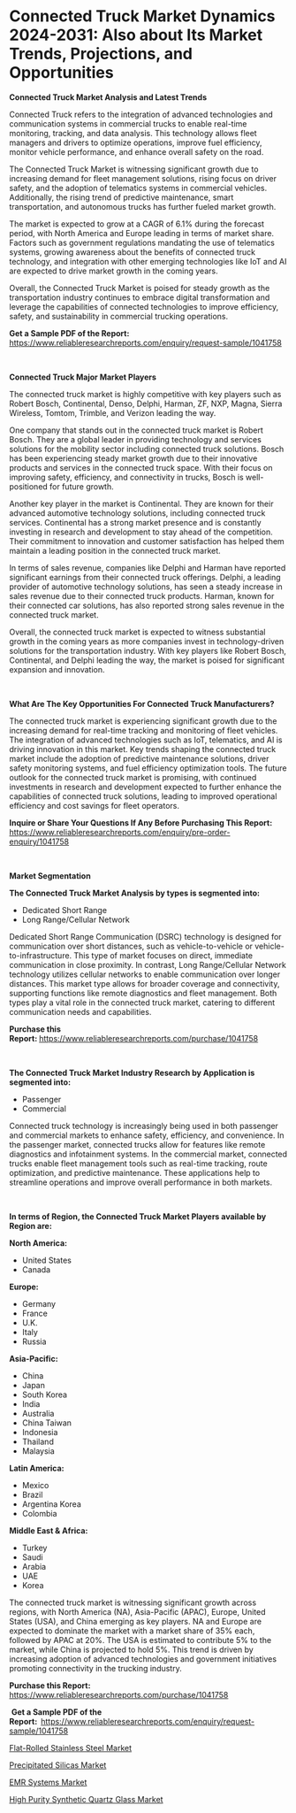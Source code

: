 <p><h1>Connected Truck Market Dynamics 2024-2031: Also about Its Market Trends, Projections, and Opportunities</h1></p><p><strong>Connected Truck Market Analysis and Latest Trends</strong></p>
<p><p>Connected Truck refers to the integration of advanced technologies and communication systems in commercial trucks to enable real-time monitoring, tracking, and data analysis. This technology allows fleet managers and drivers to optimize operations, improve fuel efficiency, monitor vehicle performance, and enhance overall safety on the road.</p><p>The Connected Truck Market is witnessing significant growth due to increasing demand for fleet management solutions, rising focus on driver safety, and the adoption of telematics systems in commercial vehicles. Additionally, the rising trend of predictive maintenance, smart transportation, and autonomous trucks has further fueled market growth.</p><p>The market is expected to grow at a CAGR of 6.1% during the forecast period, with North America and Europe leading in terms of market share. Factors such as government regulations mandating the use of telematics systems, growing awareness about the benefits of connected truck technology, and integration with other emerging technologies like IoT and AI are expected to drive market growth in the coming years.</p><p>Overall, the Connected Truck Market is poised for steady growth as the transportation industry continues to embrace digital transformation and leverage the capabilities of connected technologies to improve efficiency, safety, and sustainability in commercial trucking operations.</p></p>
<p><strong>Get a Sample PDF of the Report:&nbsp;</strong> <a href="https://www.reliableresearchreports.com/enquiry/request-sample/1041758">https://www.reliableresearchreports.com/enquiry/request-sample/1041758</a></p>
<p>&nbsp;</p>
<p><strong>Connected Truck Major Market Players</strong></p>
<p><p>The connected truck market is highly competitive with key players such as Robert Bosch, Continental, Denso, Delphi, Harman, ZF, NXP, Magna, Sierra Wireless, Tomtom, Trimble, and Verizon leading the way. </p><p>One company that stands out in the connected truck market is Robert Bosch. They are a global leader in providing technology and services solutions for the mobility sector including connected truck solutions. Bosch has been experiencing steady market growth due to their innovative products and services in the connected truck space. With their focus on improving safety, efficiency, and connectivity in trucks, Bosch is well-positioned for future growth.</p><p>Another key player in the market is Continental. They are known for their advanced automotive technology solutions, including connected truck services. Continental has a strong market presence and is constantly investing in research and development to stay ahead of the competition. Their commitment to innovation and customer satisfaction has helped them maintain a leading position in the connected truck market.</p><p>In terms of sales revenue, companies like Delphi and Harman have reported significant earnings from their connected truck offerings. Delphi, a leading provider of automotive technology solutions, has seen a steady increase in sales revenue due to their connected truck products. Harman, known for their connected car solutions, has also reported strong sales revenue in the connected truck market.</p><p>Overall, the connected truck market is expected to witness substantial growth in the coming years as more companies invest in technology-driven solutions for the transportation industry. With key players like Robert Bosch, Continental, and Delphi leading the way, the market is poised for significant expansion and innovation.</p></p>
<p>&nbsp;</p>
<p><strong>What Are The Key Opportunities For Connected Truck Manufacturers?</strong></p>
<p><p>The connected truck market is experiencing significant growth due to the increasing demand for real-time tracking and monitoring of fleet vehicles. The integration of advanced technologies such as IoT, telematics, and AI is driving innovation in this market. Key trends shaping the connected truck market include the adoption of predictive maintenance solutions, driver safety monitoring systems, and fuel efficiency optimization tools. The future outlook for the connected truck market is promising, with continued investments in research and development expected to further enhance the capabilities of connected truck solutions, leading to improved operational efficiency and cost savings for fleet operators.</p></p>
<p><strong>Inquire or Share Your Questions If Any Before Purchasing This Report:</strong> <a href="https://www.reliableresearchreports.com/enquiry/pre-order-enquiry/1041758">https://www.reliableresearchreports.com/enquiry/pre-order-enquiry/1041758</a></p>
<p>&nbsp;</p>
<p><strong>Market Segmentation</strong></p>
<p><strong>The Connected Truck Market Analysis by types is segmented into:</strong></p>
<p><ul><li>Dedicated Short Range</li><li>Long Range/Cellular Network</li></ul></p>
<p><p>Dedicated Short Range Communication (DSRC) technology is designed for communication over short distances, such as vehicle-to-vehicle or vehicle-to-infrastructure. This type of market focuses on direct, immediate communication in close proximity. In contrast, Long Range/Cellular Network technology utilizes cellular networks to enable communication over longer distances. This market type allows for broader coverage and connectivity, supporting functions like remote diagnostics and fleet management. Both types play a vital role in the connected truck market, catering to different communication needs and capabilities.</p></p>
<p><strong>Purchase this Report:&nbsp;</strong><a href="https://www.reliableresearchreports.com/purchase/1041758">https://www.reliableresearchreports.com/purchase/1041758</a></p>
<p>&nbsp;</p>
<p><strong>The Connected Truck Market Industry Research by Application is segmented into:</strong></p>
<p><ul><li>Passenger</li><li>Commercial</li></ul></p>
<p><p>Connected truck technology is increasingly being used in both passenger and commercial markets to enhance safety, efficiency, and convenience. In the passenger market, connected trucks allow for features like remote diagnostics and infotainment systems. In the commercial market, connected trucks enable fleet management tools such as real-time tracking, route optimization, and predictive maintenance. These applications help to streamline operations and improve overall performance in both markets.</p></p>
<p>&nbsp;</p>
<p><strong>In terms of Region, the Connected Truck Market Players available by Region are:</strong></p>
<p>
    <p> <strong> North America: </strong>
        <ul>
            <li>United States</li>
            <li>Canada</li>
        </ul>
        </p> 
    <p> <strong> Europe: </strong>
        <ul>
            <li>Germany</li>
            <li>France</li>
            <li>U.K.</li>
            <li>Italy</li>
            <li>Russia</li>
        </ul>
        </p> 
    <p> <strong> Asia-Pacific: </strong>
        <ul>
            <li>China</li>
            <li>Japan</li>
            <li>South Korea</li>
            <li>India</li>
            <li>Australia</li>
            <li>China Taiwan</li>
            <li>Indonesia</li>
            <li>Thailand</li>
            <li>Malaysia</li>
        </ul>
        </p> 
    <p> <strong> Latin America: </strong>
        <ul>
            <li>Mexico</li>
            <li>Brazil</li>
            <li>Argentina Korea</li>
            <li>Colombia</li>
        </ul>
        </p> 
    <p> <strong> Middle East & Africa: </strong>
        <ul>
            <li>Turkey</li>
            <li>Saudi</li>
            <li>Arabia</li>
            <li>UAE</li>
            <li>Korea</li>
        </ul>
    </p>
    </p>
<p><p>The connected truck market is witnessing significant growth across regions, with North America (NA), Asia-Pacific (APAC), Europe, United States (USA), and China emerging as key players. NA and Europe are expected to dominate the market with a market share of 35% each, followed by APAC at 20%. The USA is estimated to contribute 5% to the market, while China is projected to hold 5%. This trend is driven by increasing adoption of advanced technologies and government initiatives promoting connectivity in the trucking industry.</p></p>
<p><strong>Purchase this Report: </strong><a href="https://www.reliableresearchreports.com/purchase/1041758">https://www.reliableresearchreports.com/purchase/1041758</a></p>
<p>&nbsp;<strong>Get a Sample PDF of the Report:&nbsp;&nbsp;</strong><a href="https://www.reliableresearchreports.com/enquiry/request-sample/1041758">https://www.reliableresearchreports.com/enquiry/request-sample/1041758</a></p>
<p><strong></strong></p>
<p><p><a href="https://view.publitas.com/reportprime-1/flat-rolled-stainless-steel-market-challenges-opportunities-and-growth-drivers-and-major-market-players-forecasted-for-period-from-2023-2030/">Flat-Rolled Stainless Steel Market</a></p><p><a href="https://view.publitas.com/reportprime-1/precipitated-silicas-market-share-market-new-trends-analysis-report-by-type-by-application-by-end-use-by-region-and-segment-forecasts-2023-2030/">Precipitated Silicas Market</a></p><p><a href="https://zircon-bluebell-299.notion.site/EMR-Systems-Market-Analysis-Examines-its-Scope-on-Growth-Opportunities-and-Forecasted-Trends-Spanni-8f56a7108cdd4a5398fec09ccbfbdc86">EMR Systems Market</a></p><p><a href="https://view.publitas.com/reportprime-1/high-purity-synthetic-quartz-glass-market-insights-market-players-and-forecast-till-2030/">High Purity Synthetic Quartz Glass Market</a></p></p>